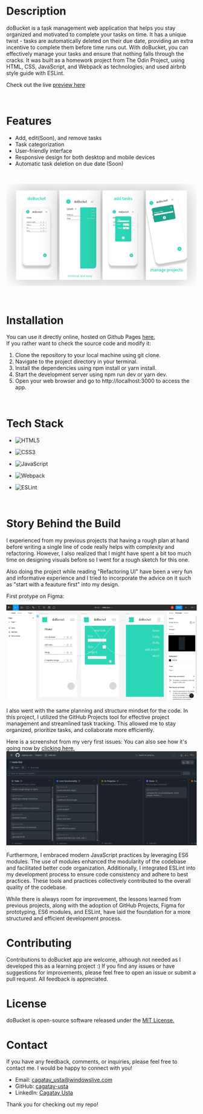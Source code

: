 

# Description

doBucket is a task management web application that helps you stay organized and motivated to complete your tasks on time. It has a unique twist - tasks are automatically deleted on their due date, providing an extra incentive to complete them before time runs out. With doBucket, you can effectively manage your tasks and ensure that nothing falls through the cracks. It was built as a homework project from The Odin Project, using HTML, CSS, JavaScript, and Webpack as technologies, and used airbnb style guide with ESLint.



Check out the live [preview here](https://cagatay-usta.github.io/todo-list/)

 


<br>

# Features

- Add, edit(Soon), and remove tasks
- Task categorization
- User-friendly interface
- Responsive design for both desktop and mobile devices
- Automatic task deletion on due date (Soon)


<br>

![responsivePresentation](img/dobucketpresentation.png)

<br>

# Installation

You can use it directly online, hosted on Github Pages [here.](https://cagatay-usta.github.io/todo-list/)
<br>
If you rather want to check the source code and modify it:

1. Clone the repository to your local machine using git clone.
2. Navigate to the project directory in your terminal.
3. Install the dependencies using npm install or yarn install.
4. Start the development server using npm run dev or yarn dev.
5. Open your web browser and go to http://localhost:3000 to access the app.

<br>

# Tech Stack

- ![HTML5](https://img.shields.io/badge/html5-%23E34F26.svg?style=for-the-badge&logo=html5&logoColor=white)

- ![CSS3](https://img.shields.io/badge/css3-%231572B6.svg?style=for-the-badge&logo=css3&logoColor=white)

- ![JavaScript](https://img.shields.io/badge/javascript-%23323330.svg?style=for-the-badge&logo=javascript&logoColor=%23F7DF1E)

- ![Webpack](https://img.shields.io/badge/webpack-%238DD6F9.svg?style=for-the-badge&logo=webpack&logoColor=black)

- ![ESLint](https://img.shields.io/badge/ESLint-4B3263?style=for-the-badge&logo=eslint&logoColor=white)

<br>

# Story Behind the Build

I experienced from my previous projects that having a rough plan at hand before writing a single line of code really helps with complexity and refactoring. However, I also realized that I might have spent a bit too much time on designing visuals before so I went for a rough sketch for this one. 

Also doing the project while reading "Refactoring UI" have been a very fun and informative experience and I tried to incorporate the advice on it such as "start with a feauture first" into my design. 

First protype on Figma: 

![figma](img/dobucketfigma.png)

I also went with the same planning and structure mindset for the code. In this project, I utilized the GitHub Projects tool for effective project management and streamlined task tracking. This allowed me to stay organized, prioritize tasks, and collaborate more efficiently. 

Here is a screenshot from my very first issues:
You can also see how it's going now by [clicking here.](https://github.com/users/cagatay-usta/projects/2/views/1) 
![ghprojects](img/dobucketplanning.png)

Furthermore, I embraced modern JavaScript practices by leveraging ES6 modules. The use of modules enhanced the modularity of the codebase and facilitated better code organization. Additionally, I integrated ESLint into my development process to ensure code consistency and adhere to best practices. These tools and practices collectively contributed to the overall quality of the codebase.

While there is always room for improvement, the lessons learned from previous projects, along with the adoption of GitHub Projects, Figma for prototyping, ES6 modules, and ESLint, have laid the foundation for a more structured and efficient development process. 

# Contributing

Contributions to doBucket app are welcome, although not needed as I developed this as a learning project :) If you find any issues or have suggestions for improvements, please feel free to open an issue or submit a pull request. All feedback is appreciated.

# License

doBucket is open-source software released under the [MIT License.](/LICENSE)

# Contact

If you have any feedback, comments, or inquiries, please feel free to contact me. I would be happy to connect with you!

- Email: cagatay_usta@windowslive.com
- GitHub: [cagatay-usta](https://github.com/cagatay-usta)
- LinkedIn: [Cagatay Usta](https://www.linkedin.com/in/cagatay-usta/)

Thank you for checking out my repo!
